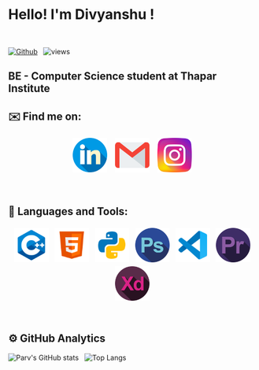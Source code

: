 # Hello! I'm Divyanshu !
<br />

[![Github](https://img.shields.io/github/followers/Divyanshu-Patel?label=Follow&style=social)](https://github.com/Divyanshu-Patel) &nbsp; ![views](https://komarev.com/ghpvc/?username=Divyanshu-Patel)

## BE - Computer Science student at Thapar Institute

<!-- * 💡  I like to explore new technologies.
* 🌱  I'm on track for learning more about Network Security and Blockchain
* 👯 I’m looking to collaborate on projects. -->
<!-- * 💬  Feel free to reach out to me for some interesting discussion. -->

## ✉️ Find me on:

<p align="center">
 <a href="https://www.linkedin.com/in/divyanshu17/"><img src="linkedin (2).png" alt="LinkedIn" height="70" width="70" style="vertical-align:top; margin:6px"></a>
 <a href="mailto:divyansh94.patel@gmail.com"> <img src="gmail (2).png" alt="" height="70" width="70" style="vertical-align:top; margin:6px"></a>
 <a href="https://instagram.com/div_yanshuuu"> <img src="instagram.png" alt="Python" height="70" width="70" style="vertical-align:top; margin:6px"></a>
</p>

<br />

## 🧰 Languages and Tools:
<p align="center">
<img src="cpp.png" alt="CPP" height="70" style="vertical-align:top; margin:4px">
<!-- <img src="django.png" alt="Django" height="70" style="vertical-align:top; margin:4px"> -->
<!-- <img src="go.png" alt="Go" height="70" style="vertical-align:top; margin:4px"> -->
<img src="html.png" alt="HTML" height="70" style="vertical-align:top; margin:4px">
<!-- <img src="js.png" alt="JS" height="70" style="vertical-align:top; margin:4px"> -->
<!-- <img src="mongo.png" alt="Mongodb" height="70" style="vertical-align:top; margin:4px"> -->
<!-- <img src="npm.png" alt="NPM" height="70" style="vertical-align:top; margin:4px"> -->
<!-- <img src="php.png" alt="PHP" height="70" style="vertical-align:top; margin:4px"> -->
<img src="py.png" alt="PYTHON" height="70" style="vertical-align:top; margin:4px">
<img src="photoshop.png" alt="PHOTOSHOP" height="70" style="vertical-align:top; margin:4px">
<!-- <img src="unity.png" alt="UNITY" height="70" style="vertical-align:top; margin:4px"> -->
<img src="vs.png" alt="VISUAL STUDIO" height="70" style="vertical-align:top; margin:4px">
<img src="premier.png" alt="PREMIER PRO" height="70" style="vertical-align:top; margin:4px">
<img src="experience.png" alt="XD" height="70" style="vertical-align:top; margin:4px">
<!--  -->
</p>

<br />

## ⚙️  GitHub Analytics

![Parv's GitHub stats](https://github-readme-stats.vercel.app/api?username=Divyanshu-Patel&theme=dark&show_icons=true) &nbsp; ![Top Langs](https://github-readme-stats.vercel.app/api/top-langs/?username=Divyanshu-Patel&theme=dark)

